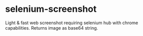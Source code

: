 # selenium-screenshot
Light & fast web screenshot requiring selenium hub with chrome capabilities. Returns image as base64 string.
